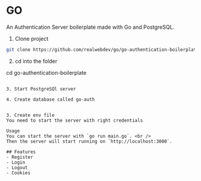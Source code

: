 # GO 
An Authentication Server boilerplate made with Go and PostgreSQL.



 1. Clone project
```bash
git clone https://github.com/realwebdev/go/go-authentication-boilerplate.git
```

 2. cd into the folder

cd go-authentication-boilerplate
```

3. Start PostgreSQl server

4. Create database called go-auth


3. Create env file
You need to start the server with right credentials 

Usage 
You can start the server with `go run main.go`. <br />
Then the server will start running on `http://localhost:3000`.

## Features
- Register
- Login
- Logout
- Cookies



